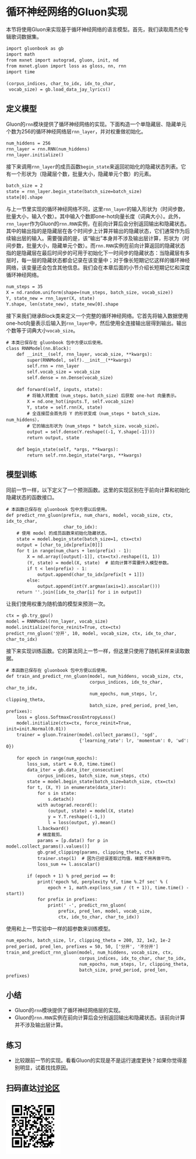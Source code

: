 # 循环神经网络的Gluon实现

本节将使用Gluon来实现基于循环神经网络的语言模型。首先，我们读取周杰伦专辑歌词数据集。

```{.python .input  n=1}
import gluonbook as gb
import math
from mxnet import autograd, gluon, init, nd
from mxnet.gluon import loss as gloss, nn, rnn
import time

(corpus_indices, char_to_idx, idx_to_char,
 vocab_size) = gb.load_data_jay_lyrics()
```

## 定义模型

Gluon的`rnn`模块提供了循环神经网络的实现。下面构造一个单隐藏层、隐藏单元个数为256的循环神经网络层`rnn_layer`，并对权重做初始化。

```{.python .input  n=26}
num_hiddens = 256
rnn_layer = rnn.RNN(num_hiddens)
rnn_layer.initialize()
```

接下来调用`rnn_layer`的成员函数`begin_state`来返回初始化的隐藏状态列表。它有一个形状为（隐藏层个数，批量大小，隐藏单元个数）的元素。

```{.python .input  n=37}
batch_size = 2
state = rnn_layer.begin_state(batch_size=batch_size)
state[0].shape
```

与上一节里实现的循环神经网络不同，这里`rnn_layer`的输入形状为（时间步数，批量大小，输入个数）。其中输入个数即one-hot向量长度（词典大小）。此外，`rnn_layer`作为Gluon的`rnn.RNN`实例，在前向计算后会分别返回输出和隐藏状态。其中的输出指的是隐藏层在各个时间步上计算并输出的隐藏状态，它们通常作为后续输出层的输入。需要强调的是，该“输出”本身并不涉及输出层计算，形状为（时间步数，批量大小，隐藏单元个数）。而`rnn.RNN`实例在前向计算返回的隐藏状态指的是隐藏层在最后时间步的可用于初始化下一时间步的隐藏状态：当隐藏层有多层时，每一层的隐藏状态都会记录在该变量中；对于像长短期记忆这样的循环神经网络，该变量还会包含其他信息。我们会在本章后面的小节介绍长短期记忆和深度循环神经网络。

```{.python .input  n=38}
num_steps = 35
X = nd.random.uniform(shape=(num_steps, batch_size, vocab_size))
Y, state_new = rnn_layer(X, state)
Y.shape, len(state_new), state_new[0].shape
```

接下来我们继承Block类来定义一个完整的循环神经网络。它首先将输入数据使用one-hot向量表示后输入到`rnn_layer`中，然后使用全连接输出层得到输出。输出个数等于词典大小`vocab_size`。

```{.python .input  n=39}
# 本类已保存在 gluonbook 包中方便以后使用。
class RNNModel(nn.Block):
    def __init__(self, rnn_layer, vocab_size, **kwargs):
        super(RNNModel, self).__init__(**kwargs)
        self.rnn = rnn_layer
        self.vocab_size = vocab_size
        self.dense = nn.Dense(vocab_size)

    def forward(self, inputs, state):
        # 将输入转置成（num_steps，batch_size）后获取 one-hot 向量表示。
        X = nd.one_hot(inputs.T, self.vocab_size)
        Y, state = self.rnn(X, state)
        # 全连接层会首先将 Y 的形状变成（num_steps * batch_size，num_hiddens），
        # 它的输出形状为（num_steps * batch_size，vocab_size）。
        output = self.dense(Y.reshape((-1, Y.shape[-1])))
        return output, state

    def begin_state(self, *args, **kwargs):
        return self.rnn.begin_state(*args, **kwargs)
```

## 模型训练

同前一节一样，以下定义了一个预测函数。这里的实现区别在于前向计算和初始化隐藏状态的函数接口。

```{.python .input  n=41}
# 本函数已保存在 gluonbook 包中方便以后使用。
def predict_rnn_gluon(prefix, num_chars, model, vocab_size, ctx, idx_to_char,
                      char_to_idx):
    # 使用 model 的成员函数来初始化隐藏状态。
    state = model.begin_state(batch_size=1, ctx=ctx)
    output = [char_to_idx[prefix[0]]]
    for t in range(num_chars + len(prefix) - 1):
        X = nd.array([output[-1]], ctx=ctx).reshape((1, 1))
        (Y, state) = model(X, state)  # 前向计算不需要传入模型参数。
        if t < len(prefix) - 1:
            output.append(char_to_idx[prefix[t + 1]])
        else:
            output.append(int(Y.argmax(axis=1).asscalar()))
    return ''.join([idx_to_char[i] for i in output])
```

让我们使用权重为随机值的模型来预测一次。

```{.python .input  n=42}
ctx = gb.try_gpu()
model = RNNModel(rnn_layer, vocab_size)
model.initialize(force_reinit=True, ctx=ctx)
predict_rnn_gluon('分开', 10, model, vocab_size, ctx, idx_to_char, char_to_idx)
```

接下来实现训练函数。它的算法同上一节一样，但这里只使用了随机采样来读取数据。

```{.python .input  n=18}
# 本函数已保存在 gluonbook 包中方便以后使用。
def train_and_predict_rnn_gluon(model, num_hiddens, vocab_size, ctx,
                                corpus_indices, idx_to_char, char_to_idx,
                                num_epochs, num_steps, lr, clipping_theta,
                                batch_size, pred_period, pred_len, prefixes):
    loss = gloss.SoftmaxCrossEntropyLoss()
    model.initialize(ctx=ctx, force_reinit=True, init=init.Normal(0.01))
    trainer = gluon.Trainer(model.collect_params(), 'sgd',
                            {'learning_rate': lr, 'momentum': 0, 'wd': 0})

    for epoch in range(num_epochs):
        loss_sum, start = 0.0, time.time()
        data_iter = gb.data_iter_consecutive(
            corpus_indices, batch_size, num_steps, ctx)
        state = model.begin_state(batch_size=batch_size, ctx=ctx)
        for t, (X, Y) in enumerate(data_iter):
            for s in state:
                s.detach()
            with autograd.record():
                (output, state) = model(X, state)
                y = Y.T.reshape((-1,))
                l = loss(output, y).mean()
            l.backward()
            # 梯度裁剪。
            params = [p.data() for p in model.collect_params().values()]
            gb.grad_clipping(params, clipping_theta, ctx)
            trainer.step(1)  # 因为已经误差取过均值，梯度不用再做平均。
            loss_sum += l.asscalar()

        if (epoch + 1) % pred_period == 0:
            print('epoch %d, perplexity %f, time %.2f sec' % (
                epoch + 1, math.exp(loss_sum / (t + 1)), time.time() - start))
            for prefix in prefixes:
                print(' -', predict_rnn_gluon(
                    prefix, pred_len, model, vocab_size,
                    ctx, idx_to_char, char_to_idx))
```

使用和上一节实验中一样的超参数来训练模型。

```{.python .input  n=19}
num_epochs, batch_size, lr, clipping_theta = 200, 32, 1e2, 1e-2
pred_period, pred_len, prefixes = 50, 50, ['分开', '不分开']
train_and_predict_rnn_gluon(model, num_hiddens, vocab_size, ctx,
                            corpus_indices, idx_to_char, char_to_idx,
                            num_epochs, num_steps, lr, clipping_theta,
                            batch_size, pred_period, pred_len, prefixes)
```

## 小结

* Gluon的`rnn`模块提供了循环神经网络层的实现。
* Gluon的`rnn.RNN`实例在前向计算后会分别返回输出和隐藏状态。该前向计算并不涉及输出层计算。

## 练习

* 比较跟前一节的实现。看看Gluon的实现是不是运行速度更快？如果你觉得差别明显，试着找找原因。

## 扫码直达[讨论区](https://discuss.gluon.ai/t/topic/4089)

![](../img/qr_rnn-gluon.svg)
